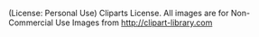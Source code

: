 (License: Personal Use) 
Cliparts License. All images are for Non-Commercial Use
Images from http://clipart-library.com